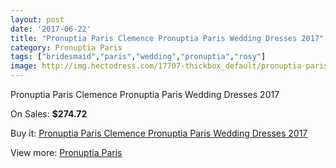 ```yaml
---
layout: post
date: '2017-06-22'
title: "Pronuptia Paris Clemence Pronuptia Paris Wedding Dresses 2017"
category: Pronuptia Paris
tags: ["bridesmaid","paris","wedding","pronuptia","rosy"]
image: http://img.hectodress.com/17707-thickbox_default/pronuptia-paris-clemence-pronuptia-paris-wedding-dresses-2013.jpg
---
```

Pronuptia Paris Clemence Pronuptia Paris Wedding Dresses 2017

On Sales: **$274.72**
<a href="https://www.hectodress.com/pronuptia-paris/8285-pronuptia-paris-clemence-pronuptia-paris-wedding-dresses-2013.html"><amp-img layout="responsive" width="600" height="600" src="//img.hectodress.com/17707-thickbox_default/pronuptia-paris-clemence-pronuptia-paris-wedding-dresses-2013.jpg" alt="Pronuptia Paris Clemence Pronuptia Paris Wedding Dresses 2017 0" /></a>

Buy it: [Pronuptia Paris Clemence Pronuptia Paris Wedding Dresses 2017](https://www.hectodress.com/pronuptia-paris/8285-pronuptia-paris-clemence-pronuptia-paris-wedding-dresses-2013.html "Pronuptia Paris Clemence Pronuptia Paris Wedding Dresses 2017")

View more: [Pronuptia Paris](https://www.hectodress.com/140-pronuptia-paris "Pronuptia Paris")